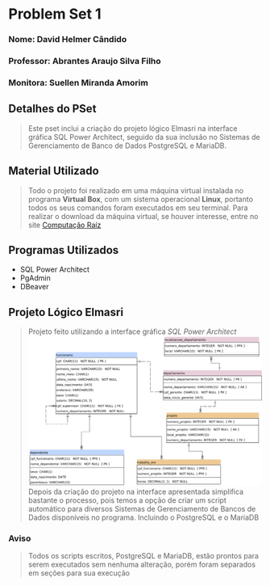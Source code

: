 # Problem Set 1
### Nome: David Helmer Cândido
### Professor: Abrantes Araujo Silva Filho
### Monitora: Suellen Miranda Amorim

## Detalhes do PSet
> Este pset inclui a criação do projeto lógico Elmasri na interface gráfica SQL Power Architect, seguido da sua inclusão no Sistemas de Gerenciamento de Banco de Dados PostgreSQL e MariaDB.

## Material Utilizado
> Todo o projeto foi realizado em uma máquina virtual instalada no programa **Virtual Box**, com um sistema operacional **Linux**, portanto todos os seus comandos foram executados em seu terminal. Para realizar o download da máquina virtual, se houver interesse, entre no site [Computação Raíz](https://www.computacaoraiz.com.br/2022/03/17/maquina-virtual-para-o-estudo-de-sistemas-de-gerenciamento-de-bancos-de-dados-db-server/)

## Programas Utilizados
- SQL Power Architect
- PgAdmin
- DBeaver

## Projeto Lógico Elmasri
> Projeto feito utilizando a interface gráfica _SQL Power Architect_
![modelo_elmasri](https://github.com/DavidHelmer/uvv_bd_1_cc1m/blob/main/pset1/imgs/modelo-elmasri.png?raw=true)
> Depois da criação do projeto na interface apresentada simplifica bastante o processo, pois temos a opção de criar um script automático para diversos Sistemas de Gerenciamento de Bancos de Dados disponíveis no programa. Incluindo o PostgreSQL e o MariaDB

### Aviso
> Todos os scripts escritos, PostgreSQL e MariaDB, estão prontos para serem executados sem nenhuma alteração, porém foram separados em seções para sua execução
